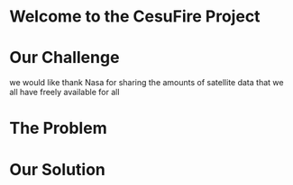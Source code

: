 # Welcome to the CesuFire Project

# Our Challenge

we would like thank Nasa for sharing the amounts of satellite data that we all have freely available for all 

# The Problem

# Our Solution



